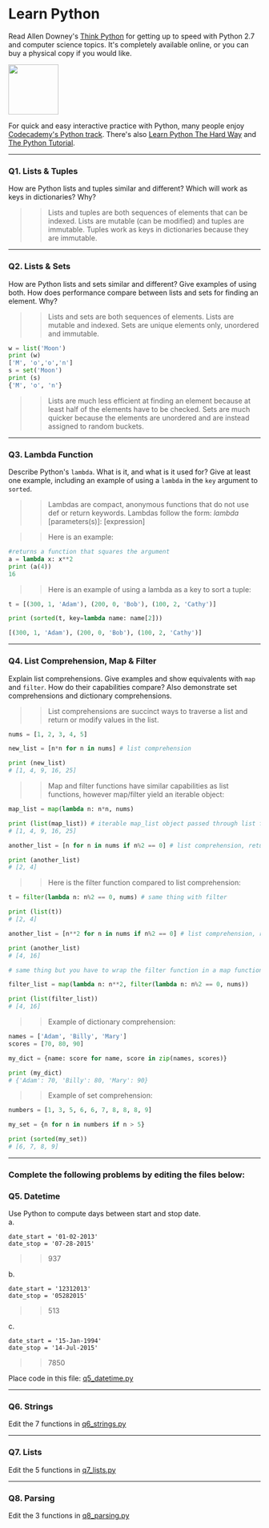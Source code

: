 # Learn Python

Read Allen Downey's [Think Python](http://www.greenteapress.com/thinkpython/) for getting up to speed with Python 2.7 and computer science topics. It's completely available online, or you can buy a physical copy if you would like.

<a href="http://www.greenteapress.com/thinkpython/"><img src="img/think_python.png" style="width: 100px;" target="_blank"></a>

For quick and easy interactive practice with Python, many people enjoy [Codecademy's Python track](http://www.codecademy.com/en/tracks/python). There's also [Learn Python The Hard Way](http://learnpythonthehardway.org/book/) and [The Python Tutorial](https://docs.python.org/2/tutorial/).

---

### Q1. Lists &amp; Tuples

How are Python lists and tuples similar and different? Which will work as keys in dictionaries? Why?

>> Lists and tuples are both sequences of elements that can be indexed. Lists are mutable (can be modified) and tuples are immutable. Tuples work as keys in dictionaries because they are immutable. 

---

### Q2. Lists &amp; Sets

How are Python lists and sets similar and different? Give examples of using both. How does performance compare between lists and sets for finding an element. Why?

>> Lists and sets are both sequences of elements. Lists are mutable and indexed. Sets are unique elements only, unordered and immutable. 

```python
w = list('Moon')
print (w)
['M', 'o','o','n']
s = set('Moon')
print (s)
{'M', 'o', 'n'}
```

>> Lists are much less efficient at finding an element because at least half of the elements have to be checked. Sets are much quicker because the elements are unordered and are instead assigned to random buckets.


---

### Q3. Lambda Function

Describe Python's `lambda`. What is it, and what is it used for? Give at least one example, including an example of using a `lambda` in the `key` argument to `sorted`.

>> Lambdas are compact, anonymous functions that do not use def or return keywords. Lambdas follow the form: *lambda* [parameters(s)]: [expression]

>> Here is an example:

```python
#returns a function that squares the argument
a = lambda x: x**2
print (a(4))
16
```
>> Here is an example of using a lambda as a key to sort a tuple:

```python
t = [(300, 1, 'Adam'), (200, 0, 'Bob'), (100, 2, 'Cathy')]

print (sorted(t, key=lambda name: name[2]))

[(300, 1, 'Adam'), (200, 0, 'Bob'), (100, 2, 'Cathy')]
```

---

### Q4. List Comprehension, Map &amp; Filter

Explain list comprehensions. Give examples and show equivalents with `map` and `filter`. How do their capabilities compare? Also demonstrate set comprehensions and dictionary comprehensions.

>> List comprehensions are succinct ways to traverse a list and return or modify values in the list.

```python
nums = [1, 2, 3, 4, 5]

new_list = [n*n for n in nums] # list comprehension

print (new_list)
# [1, 4, 9, 16, 25]
```

>> Map and filter functions have similar capabilities as list functions, however map/filter yield an iterable object:

```python
map_list = map(lambda n: n*n, nums)

print (list(map_list)) # iterable map_list object passed through list function
# [1, 4, 9, 16, 25]

another_list = [n for n in nums if n%2 == 0] # list comprehension, returns the number if even

print (another_list)
# [2, 4]
```
 
>> Here is the filter function compared to list comprehension:

```python
t = filter(lambda n: n%2 == 0, nums) # same thing with filter

print (list(t))
# [2, 4]

another_list = [n**2 for n in nums if n%2 == 0] # list comprehension, returns the square of each number if even

print (another_list)
# [4, 16]

# same thing but you have to wrap the filter function in a map function

filter_list = map(lambda n: n**2, filter(lambda n: n%2 == 0, nums))

print (list(filter_list))
# [4, 16]
```

>> Example of dictionary comprehension:

```python
names = ['Adam', 'Billy', 'Mary']
scores = [70, 80, 90]

my_dict = {name: score for name, score in zip(names, scores)}

print (my_dict)
# {'Adam': 70, 'Billy': 80, 'Mary': 90}
```

>> Example of set comprehension:

```python
numbers = [1, 3, 5, 6, 6, 7, 8, 8, 8, 9]

my_set = {n for n in numbers if n > 5}

print (sorted(my_set))
# [6, 7, 8, 9]
```

---

### Complete the following problems by editing the files below:

### Q5. Datetime
Use Python to compute days between start and stop date.   
a.  

```
date_start = '01-02-2013'    
date_stop = '07-28-2015'
```

>> 937 

b.  
```
date_start = '12312013'  
date_stop = '05282015'  
```

>> 513 

c.  
```
date_start = '15-Jan-1994'      
date_stop = '14-Jul-2015'  
```

>> 7850 

Place code in this file: [q5_datetime.py](python/q5_datetime.py)

---

### Q6. Strings
Edit the 7 functions in [q6_strings.py](python/q6_strings.py)

---

### Q7. Lists
Edit the 5 functions in [q7_lists.py](python/q7_lists.py)

---

### Q8. Parsing
Edit the 3 functions in [q8_parsing.py](python/q8_parsing.py)





